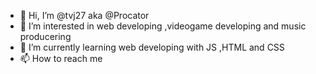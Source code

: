- 👋 Hi, I’m @tvj27 aka @Procator
- 👀 I’m interested in web developing ,videogame developing and music producering
- 🌱 I’m currently learning web developing with JS ,HTML and CSS
- 📫 How to reach me

<!---
tvj27/tvj27 is a ✨ special ✨ repository because its `README.md` (this file) appears on your GitHub profile.
You can click the Preview link to take a look at your changes.
--->
